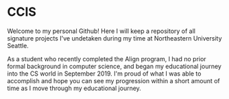# CCIS
Welcome to my personal Github! Here I will keep a repository of all signature projects I've undetaken during my time at Northeastern University Seattle. 

As a student who recently completed the Align program, I had no prior formal background in computer science, and began my educational journey into the CS world in September 2019. I'm proud of what I was able to accomplish and hope you can see my progression within a short amount of time as I move through my educational journey.
